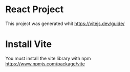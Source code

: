 # React Project
This project was generated whit https://vitejs.dev/guide/

# Install Vite 
You must install the vite library with npm https://www.npmjs.com/package/vite
